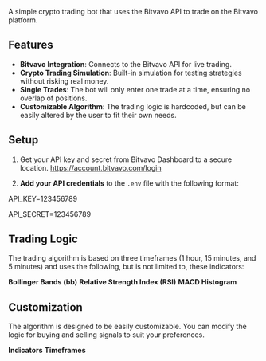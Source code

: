 A simple crypto trading bot that uses the Bitvavo API to trade on the Bitvavo platform.
## Features

- **Bitvavo Integration**: Connects to the Bitvavo API for live trading.
- **Crypto Trading Simulation**: Built-in simulation for testing strategies without risking real money.
- **Single Trades**: The bot will only enter one trade at a time, ensuring no overlap of positions.
- **Customizable Algorithm**: The trading logic is hardcoded, but can be easily altered by the user to fit their own needs.

## Setup

1. Get your API key and secret from Bitvavo Dashboard to a secure location. https://account.bitvavo.com/login

2. **Add your API credentials** to the `.env` file with the following format:

API_KEY=123456789

API_SECRET=123456789

## Trading Logic

The trading algorithm is based on three timeframes (1 hour, 15 minutes, and 5 minutes) and uses the following, but is not limited to, these indicators:

**Bollinger Bands (bb)**
**Relative Strength Index (RSI)**
**MACD Histogram**


## Customization

The algorithm is designed to be easily customizable. You can modify the logic for buying and selling signals to suit your preferences.

**Indicators**
**Timeframes**

